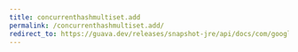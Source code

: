 ```yaml
---
title: concurrenthashmultiset.add
permalink: /concurrenthashmultiset.add/
redirect_to: https://guava.dev/releases/snapshot-jre/api/docs/com/google/common/collect/ConcurrentHashMultiset.html#add-E-int-
---
```

